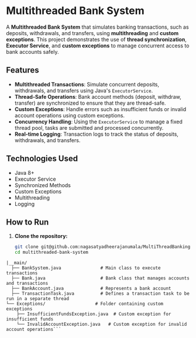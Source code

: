 # Multithreaded Bank System

A **Multithreaded Bank System** that simulates banking transactions, such as deposits, withdrawals, and transfers, using **multithreading** and **custom exceptions**. This project demonstrates the use of **thread synchronization**, **Executor Service**, and **custom exceptions** to manage concurrent access to bank accounts safely.

## Features

- **Multithreaded Transactions**: Simulate concurrent deposits, withdrawals, and transfers using Java's `ExecutorService`.
- **Thread-Safe Operations**: Bank account methods (deposit, withdraw, transfer) are synchronized to ensure that they are thread-safe.
- **Custom Exceptions**: Handle errors such as insufficient funds or invalid account operations using custom exceptions.
- **Concurrency Handling**: Using the `ExecutorService` to manage a fixed thread pool, tasks are submitted and processed concurrently.
- **Real-time Logging**: Transaction logs to track the status of deposits, withdrawals, and transfers.

## Technologies Used

- Java 8+
- Executor Service
- Synchronized Methods
- Custom Exceptions
- Multithreading
- Logging

## How to Run

1. **Clone the repository:**
   ```bash
   git clone git@github.com:nagasatyadheerajanumala/MultiThreadBankingSystem.git
   cd multithreaded-bank-system


```multithreaded-bank-system/
|__main/
  ├── BankSystem.java               # Main class to execute transactions
  ├── Bank.java                     # Bank class that manages accounts and transactions
  ├── BankAccount.java              # Represents a bank account
  ├── TransactionTask.java          # Defines a transaction task to be run in a separate thread
└── Exceptions/                   # Folder containing custom exceptions
    ├── InsufficientFundsException.java  # Custom exception for insufficient funds
    └── InvalidAccountException.java   # Custom exception for invalid account operations```
